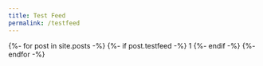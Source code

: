 ```yaml
---
title: Test Feed
permalink: /testfeed
---
```


{%- for post in site.posts -%}
{%- if post.testfeed -%}
1
{%- endif -%}
{%- endfor -%}
